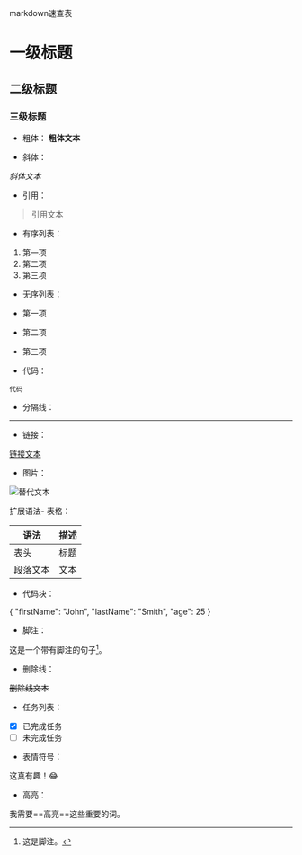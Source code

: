 markdown速查表
# 一级标题
## 二级标题
### 三级标题

- 粗体：
**粗体文本**

- 斜体：

*斜体文本*

- 引用：

> 引用文本

- 有序列表：

1. 第一项
2. 第二项
3. 第三项

- 无序列表：

- 第一项
- 第二项
- 第三项

- 代码：

`代码`

- 分隔线：

---

- 链接：

[链接文本](https://example.com)

- 图片：

![替代文本](图片URL)

扩展语法- 表格：

| 语法      | 描述 |
| --------- | ---- |
| 表头      | 标题 |
| 段落文本  | 文本 |

- 代码块：


{
"firstName": "John",
"lastName": "Smith",
"age": 25
}


- 脚注：

这是一个带有脚注的句子[^1]。
[^1]: 这是脚注。

- 删除线：

~~删除线文本~~

- 任务列表：

- [x] 已完成任务
- [ ] 未完成任务

- 表情符号：

这真有趣！:joy:

- 高亮：

我需要==高亮==这些重要的词。
